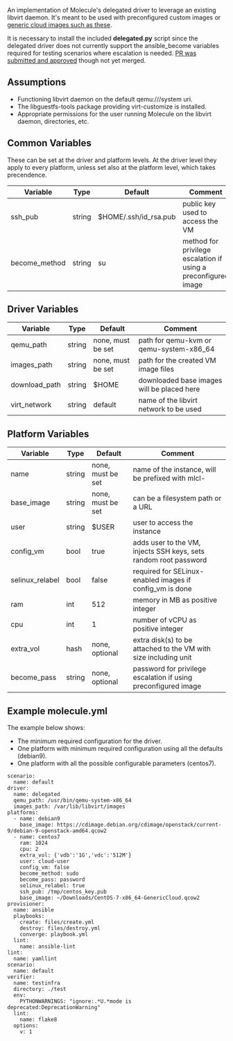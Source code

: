 An implementation of Molecule's delegated driver to leverage an existing libvirt daemon. It's meant to be used with preconfigured  custom images or [generic cloud images such as these](https://docs.openstack.org/image-guide/obtain-images.html).

It is necessary to install the included **delegated.py** script since the delegated driver does not currently support the ansible_become variables required for testing scenarios where escalation is needed. [PR was submitted and approved](https://github.com/ansible/molecule/pull/1738) though not yet merged.


Assumptions
-----------

- Functioning libvirt daemon on the default qemu:///system uri.
- The libguestfs-tools package providing virt-customize is installed.
- Appropriate permissions for the user running Molecule on the libvirt daemon, directories, etc.


Common Variables
-----------------

These can be set at the driver and platform levels. At the driver level they apply to every platform, unless set also at the platform level, which takes precendence.

| Variable      | Type   | Default                 | Comment                                                        |
|---------------|--------|-------------------------|----------------------------------------------------------------|
| ssh_pub       | string | $HOME/.ssh/id_rsa.pub   | public key used to access the VM                               |
| become_method | string | su                      | method for privilege escalation if using a preconfigured image |


Driver Variables
----------------

| Variable      | Type   | Default           | Comment                                    |
|---------------|--------|-------------------|--------------------------------------------|
| qemu_path     | string | none, must be set | path for qemu-kvm or qemu-system-x86_64    |
| images_path   | string | none, must be set | path for the created VM image files        |
| download_path | string | $HOME             | downloaded base images will be placed here |
| virt_network  | string | default           | name of the libvirt network to be used     |


Platform Variables
------------------

| Variable        | Type   | Default           | Comment                                                          |
|-----------------|--------|-------------------|------------------------------------------------------------------|
| name            | string | none, must be set | name of the instance, will be prefixed with mlcl-                |
| base_image      | string | none, must be set | can be a filesystem path or a URL                                |
| user            | string | $USER             | user to access the instance                                      |
| config_vm       | bool   | true              | adds user to the VM, injects SSH keys, sets random root password |
| selinux_relabel | bool   | false             | required for SELinux-enabled images if config_vm is done         | 
| ram             | int    | 512               | memory in MB as positive integer                                 |
| cpu             | int    | 1                 | number of vCPU as positive integer                               |
| extra_vol       | hash   | none, optional    | extra disk(s) to be attached to the VM with size including unit  |
| become_pass     | string | none, optional    | password for privilege escalation if using preconfigured image   |


Example molecule.yml
--------------------

The example below shows:

- The minimum required configuration for the driver.
- One platform with minimum required configuration using all the defaults (debian9).
- One platform with all the possible configurable parameters (centos7).

```
scenario:
  name: default
driver:
  name: delegated
  qemu_path: /usr/bin/qemu-system-x86_64  
  images_path: /var/lib/libvirt/images
platforms:
  - name: debian9
    base_image: https://cdimage.debian.org/cdimage/openstack/current-9/debian-9-openstack-amd64.qcow2
  - name: centos7
    ram: 1024
    cpu: 2
    extra_vol: {'vdb':'1G','vdc':'512M'}
    user: cloud-user
    config_vm: false
    become_method: sudo
    become_pass: password
    selinux_relabel: true
    ssh_pub: /tmp/centos_key.pub
    base_image: ~/Downloads/CentOS-7-x86_64-GenericCloud.qcow2
provisioner:
  name: ansible
  playbooks:
    create: files/create.yml
    destroy: files/destroy.yml
    converge: playbook.yml
  lint:
    name: ansible-lint
lint:
  name: yamllint
scenario:
  name: default
verifier:
  name: testinfra
  directory: ./test
  env:
    PYTHONWARNINGS: "ignore:.*U.*mode is deprecated:DeprecationWarning"
  lint:
    name: flake8
  options:
    v: 1
```
